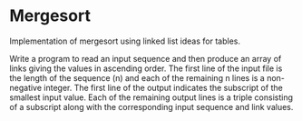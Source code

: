 # Mergesort
Implementation of mergesort using linked list ideas for tables.

Write a program to read an input sequence and then produce an array of links giving the values in ascending order. The
first line of the input file is the length of the sequence (n) and each of the remaining n lines is a non-negative integer. The
first line of the output indicates the subscript of the smallest input value. Each of the remaining output lines is a triple
consisting of a subscript along with the corresponding input sequence and link values.
